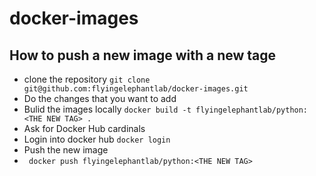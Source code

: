 # docker-images
## How to push a new image with a new tage
- clone the repository
  ```git clone git@github.com:flyingelephantlab/docker-images.git```
- Do the changes that you want to add
- Bulid the images locally
 ``` docker build -t flyingelephantlab/python:<THE NEW TAG> . ```
- Ask for Docker Hub cardinals
- Login into docker hub
  ``` docker login ```
- Push the new image
- ``` docker push flyingelephantlab/python:<THE NEW TAG>```
